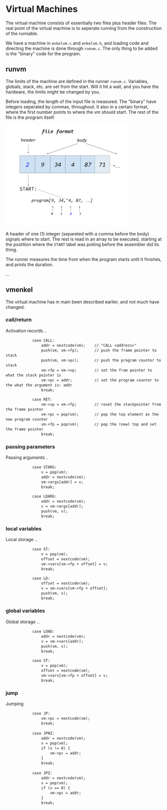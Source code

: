 # Virtual Machines

The virtual machine consists of essentially two files plus header files. The real
point of the virtual machine is to seperate running from the construction of the
runnable.

We have a machine in `enkelvm.c` and `enkelvm.h`, and loading code and directing
the machine is done through `runvm.c`. The only thing to be added is the "binary"
code for the program.


## runvm

The limits of the machine are defined in the runner `runvm.c`. Variables, globals, 
stack, etc. are set from the start. Will it hit a wall, and you have the hardware,
the limits might be changed by you.

Before loading, the length of the input file is measured. The "binary" have integers
seperated by commas, throughout. It also in a certain format, where the first number
points to where the *vm* should start. The rest of the file is the program itself.

![File format for enkel/0](../assets/images/fileformat.png)

A header of one (1) integer (separeted with a comma before the body) signals
where to start. The rest is read in an array to be executed, starting at the
postition where the `START` label was poiting before the assembler did its thing.

The runner measures the time from when the program starts until it finishes, and
prints the duration.

...


## vmenkel

The virtual machine has in main been described earlier, and not much have changed.






### call/return

Activation records ..

```
			case CALL:
				addr = nextcode(vm);	// "CALL <address>"
				push(vm, vm->fp);		// push the frame pointer to stack
				push(vm, vm->pc);		// push the program counter to stack
				vm->fp = vm->sp;		// set the fram pointer to what the stack pointer is
				vm->pc = addr;			// set the program counter to the what the argument is: addr
				break;
```


```
			case RET:
				vm->sp = vm->fp;		// reset the stackpointer from the frame pointer
				vm->pc = pop(vm);		// pop the top element as the new program counter
				vm->fp = pop(vm);		// pop the (new) top and set the frame pointer
				break;
```


### passing parameters

Passing arguments ..

```
			case STARG:
				v = pop(vm);
				addr = nextcode(vm);
				vm->args[addr] = v;
				break;
```

```
			case LDARG:
				addr = nextcode(vm);
				v = vm->args[addr];
				push(vm, v);
				break;
```

### local variables

Local storage ..

```
			case ST:
				v = pop(vm);
				offset = nextcode(vm);
				vm->vars[vm->fp + offset] = v;
				break;
```

```
			case LD:
				offset = nextcode(vm);
				v = vm->vars[vm->fp + offset];
				push(vm, v);
				break;
```

### global variables

Global storage ..

```
			case LOAD:
				addr = nextcode(vm);
				v = vm->vars[addr];
				push(vm, v);
				break;
```

```
			case ST:
				v = pop(vm);
				offset = nextcode(vm);
				vm->vars[vm->fp + offset] = v;
				break;
```

### jump

Jumping

```
			case JP:
				vm->pc = nextcode(vm);
				break;

			case JPNZ:
				addr = nextcode(vm);
				v = pop(vm);
				if (v != 0) {
					vm->pc = addr;
				}
				break;

			case JPZ:
				addr = nextcode(vm);
				v = pop(vm);
				if (v == 0) {
					vm->pc = addr;
				}
				break;
```